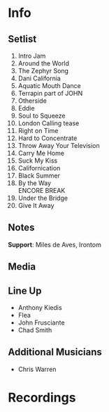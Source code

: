 # Info

## Setlist

1. Intro Jam
2. Around the World
3. The Zephyr Song
4. Dani California
5. Aquatic Mouth Dance
6. Terrapin part of JOHN
7. Otherside
8. Eddie
9. Soul to Squeeze
10. London Calling tease
11. Right on Time
12. Hard to Concentrate
13. Throw Away Your Television
14. Carry Me Home
15. Suck My Kiss
16. Californication
17. Black Summer
18. By the Way
<br> ENCORE BREAK
19. Under the Bridge
20. Give It Away

## Notes

**Support**: Miles de Aves, Irontom

## Media 

## Line Up

* Anthony Kiedis
* Flea
* John Frusciante
* Chad Smith

## Additional Musicians

* Chris Warren

# Recordings